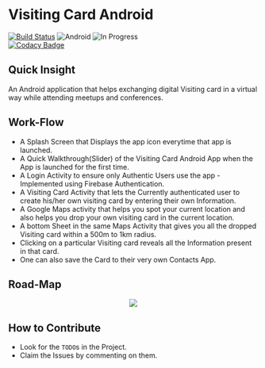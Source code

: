 # Visiting Card Android

[![Build Status](https://travis-ci.org/JbossOutreach/visiting-card-android.svg?branch=master)](https://travis-ci.org/JbossOutreach/visiting-card-android)
![Android](https://img.shields.io/badge/GCI-Android-green.svg?longCache=true&style=flat-square)   ![In Progress](https://img.shields.io/badge/In--progress-true-green.svg?longCache=true&style=flat-square) <br />
[![Codacy Badge](https://api.codacy.com/project/badge/Grade/06bd6acff9cd4506985192596642ef5f)](https://www.codacy.com/app/JBossOutreach/visiting-card-android?utm_source=github.com&amp;utm_medium=referral&amp;utm_content=JBossOutreach/visiting-card-android&amp;utm_campaign=Badge_Grade)

## Quick Insight
An Android application that helps exchanging digital Visiting card in a virtual way while attending meetups and conferences.<br>

## Work-Flow
- A Splash Screen that Displays the app icon everytime that app is launched.<br>
- A Quick Walkthrough(Slider) of the Visiting Card Android App when the App is launched for the first time.<br>
- A Login Activity to ensure only Authentic Users use the app - Implemented using Firebase Authentication.<br>
- A Visiting Card Activity that lets the Currently authenticated user to create his/her own visiting card by entering their own Information.<br>
- A Google Maps activity that helps you spot your current location and also helps you drop your own visiting card in the current location.<br>
- A bottom Sheet in the same Maps Activity that gives you all the dropped Visiting card within a 500m to 1km radius.<br>
- Clicking on a particular Visiting card reveals all the Information present in that card.
- One can also save the Card to their very own Contacts App.<br>

## Road-Map
<p align="center">
    <img src="Images/Visiting_Card_Map.jpg">
</p>

## How to Contribute
- Look for the `TODO`s in the Project.<br>
- Claim the Issues by commenting on them.


